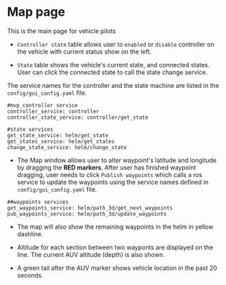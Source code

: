 # Map page
This is the main page for vehicle pilots

- `Controller state` table allows user to `enabled` or `disable` controller on the vehicle with current status show on the left.

- `State` table shows the vehicle's current state, and connected states. User can click the connected state to call the state change service.

The service names for the controller and the state machine are listed in the `config/gui_config.yaml` file.

```
#mvp_controller service
controller_service: controller
controller_state_service: controller/get_state

#state services
get_state_service: helm/get_state
get_states_service: helm/get_states
change_state_service: helm/change_state

```

- The Map window allows user to alter waypoint's latitude and longitude by dragging the **RED markers**. After user has finished waypoint dragging, user needs to click `Publish waypoints` which calls a ros service to update the waypoints using the service names defined in `config/gui_config.yaml` file.


```
##waypoints services
get_waypoints_service: helm/path_3d/get_next_waypoints
pub_waypoints_service: helm/path_3d/update_waypoints
```

- The map will also show the remaining waypoints in the helm in yellow dashline.

- Altitude for each section between two wayponts are displayed on the line. The current AUV altitude (depth) is also shown.

- A green tail after the AUV marker shows vehicle location in the past 20 seconds.